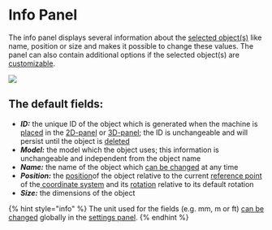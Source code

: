 # Info Panel

The info panel displays several information about the [selected object(s)](../machines/selecting-and-moving-objects.md#select-objects) like name, position or size and makes it possible to change these values. The panel can also contain additional options if the selected object(s) are [customizable](../machines/customizable-machines.md).

![](../../../.gitbook/assets/iVP\_interface\_info\_panel.jpg)

## The default fields:

* _**ID:**_ the unique ID of the object which is generated when the machine is [placed](../machines/first-steps-with-3d-object.md) in the [2D-panel](the-2d-panel.md) or [3D-panel](the-3d-panel.md); the ID is unchangeable and will persist until the object is [deleted](../machines/copy-and-delete-objects.md#delete-objects)
* _**Model:**_ the model which the object uses; this information is unchangeable and independent from the object name
* _**Name:**_ the name of the object which [can be changed](../the-tree-view/renaming-objects-and-folders.md) at any time
* _**Position:**_ the [position](../machines/selecting-and-moving-objects.md#move-objects)of the object relative to the current [reference point](the-grid.md#adjusting-the-reference-point) of the[ coordinate system](the-grid.md) and its [rotation](../machines/scale-and-rotate-objects.md#rotate-objects) relative to its default rotation
* _**Size:**_ the dimensions of the object

{% hint style="info" %}
The unit used for the fields (e.g. mm, m or ft) [can be changed](settings-panel.md#global-settings) globally in the [settings panel](settings-panel.md).
{% endhint %}


